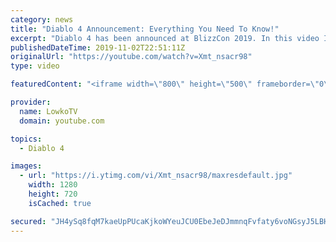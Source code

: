 ```yaml
---
category: news
title: "Diablo 4 Announcement: Everything You Need To Know!"
excerpt: "Diablo 4 has been announced at BlizzCon 2019. In this video I go over everything you need to know about this upcoming Blizzard Entertainment game."
publishedDateTime: 2019-11-02T22:51:11Z
originalUrl: "https://youtube.com/watch?v=Xmt_nsacr98"
type: video

featuredContent: "<iframe width=\"800\" height=\"500\" frameborder=\"0\" src=\"https://www.youtube.com/embed/Xmt_nsacr98\" allow=\"accelerometer; autoplay; encrypted-media; gyroscope; picture-in-picture\" allowfullscreen></iframe>"

provider:
  name: LowkoTV
  domain: youtube.com

topics:
  - Diablo 4

images:
  - url: "https://i.ytimg.com/vi/Xmt_nsacr98/maxresdefault.jpg"
    width: 1280
    height: 720
    isCached: true

secured: "JH4ySq8fqM7kaeUpPUcaKjkoWYeuJCU0EbeJeDJmmnqFvfaty6voNGsyJ5LBH3qcnyqSwZ4J0C9mnuxfyVLS8qTVw+ky43Yv96N7OaAI40hpt5Ypm9/fMjpCIkjCshu5T4NjhdVxGqK+Wc5BX1DhEsU5U5xxwf3NB/ucCyhsFPTI7C7mBKq8vgMOU520t2FFT36q1IlfWUNXX65cZFjoJPfeYlLyHF1JGOWeBa9YKfkvMZvPTMDmgwkm08o9bdzzleJzT1jDPVelOPfoYgNjzlTjBkLygUHxpoiwvB/MdVdg70oc0ScUaXJrqDOzofYNyNoKB4amCt1WFd9E4cg9VdQGwNhAtKf++NVgw/4qjFm6dl820F5qmhhhz51OW/SmuhDYwjzsDAqKSHBLoWRKntkleX9w7ZtlSHn5Rl2EEtmdLp88Q+yeIHBtwmDJG6GV;ifWZTitTZPeKuH2TROBaog=="
---
```


